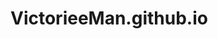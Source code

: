 # VictorieeMan.github.io

<!--
Run mk docs through:
pyenv activate .ve-mkdocs-1

Then:
mkdocs build
or
mkdocs serve

Docs:
cd docs-site; pyenv activate .ve-mkdocs-1; mkdocs serve --dev-addr=127.0.0.1:8080

Blog:
cd blog-site; pyenv activate .ve-mkdocs-1; mkdocs serve --dev-addr=127.0.0.1:8082
-->
